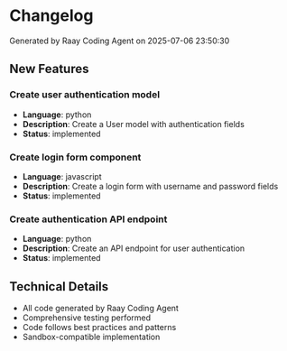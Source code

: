 # Changelog

Generated by Raay Coding Agent on 2025-07-06 23:50:30

## New Features

### Create user authentication model
- **Language**: python
- **Description**: Create a User model with authentication fields
- **Status**: implemented

### Create login form component
- **Language**: javascript
- **Description**: Create a login form with username and password fields
- **Status**: implemented

### Create authentication API endpoint
- **Language**: python
- **Description**: Create an API endpoint for user authentication
- **Status**: implemented

## Technical Details

- All code generated by Raay Coding Agent
- Comprehensive testing performed
- Code follows best practices and patterns
- Sandbox-compatible implementation

